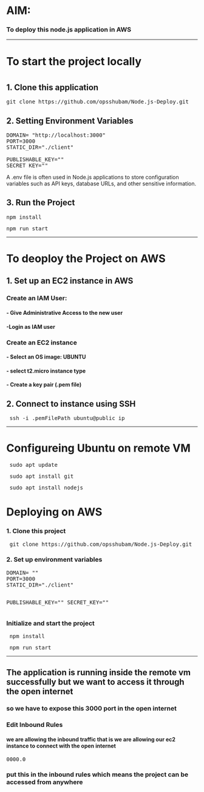 <h1>AIM:</h1> <h3>To deploy this node.js application in AWS</h3>

<hr>

<h1>To start the project locally<h1/>
<h2>1. Clone this application</h2>

<pre>git clone https://github.com/opsshubam/Node.js-Deploy.git </pre>

<h2>2. Setting Environment Variables</h2>

<pre>DOMAIN= "http://localhost:3000"
PORT=3000
STATIC_DIR="./client"

PUBLISHABLE_KEY=""
SECRET_KEY=""
</pre>

A .env file is often used in Node.js applications to store configuration variables such as API keys, database URLs, and other sensitive information.

<h2>3. Run the Project</h2>
<pre>npm install</pre>
<pre>npm run start</pre>

<hr>

<h1>To deoploy the Project on AWS</h1>
<h2>1. Set up an EC2 instance in AWS</h2>
  <h3> Create an IAM User:
  <h4> - Give Administrative Access to the new user</h4>
  <h4> -Login as IAM user</h4>
    
  <h3> Create an EC2 instance</h3>
  <h4>  - Select an OS image: UBUNTU</h4>
  <h4>  - select t2.micro instance type</h4>
  <h4>  - Create a key pair (.pem file)</h4>

<h2>2. Connect to instance using SSH</h2>

<pre> ssh -i .pemFilePath ubuntu@public_ip</pre>

<hr>

<h1> Configureing Ubuntu on remote VM </h1>

<pre> sudo apt update</pre>
<pre> sudo apt install git</pre>
<pre> sudo apt install nodejs</pre>

<h1>Deploying on AWS</h1>

<h3>1. Clone this project</h3>
<pre> git clone https://github.com/opsshubam/Node.js-Deploy.git </pre>
<h3>2. Set up environment variables</h3>
<pre>DOMAIN= ""
PORT=3000
STATIC_DIR="./client"

PUBLISHABLE_KEY=""
SECRET_KEY="" 
</pre>

<h3>Initialize and start the project</h3>
<pre> npm install</pre>
<pre> npm run start</pre>

<hr>

<h2>The application is running inside the remote vm successfully but we want to access it through the open internet
</h2>
<h3>so we have to expose this 3000 port in the open internet</h3>

<h3> Edit Inbound Rules</h3>
<h4>we are allowing the inbound traffic that is we are allowing our ec2 instance to connect with the open internet</h4>
<pre>0000.0</pre> <h3>put this in the inbound rules which means the project can be accessed from anywhere</h3>






 





